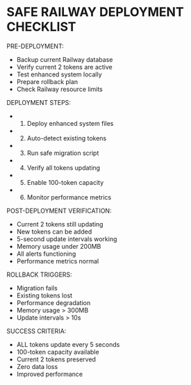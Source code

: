 
SAFE RAILWAY DEPLOYMENT CHECKLIST
===================================

PRE-DEPLOYMENT:
- Backup current Railway database
- Verify current 2 tokens are active
- Test enhanced system locally
- Prepare rollback plan
- Check Railway resource limits

DEPLOYMENT STEPS:
- 1. Deploy enhanced system files
- 2. Auto-detect existing tokens
- 3. Run safe migration script
- 4. Verify all tokens updating
- 5. Enable 100-token capacity
- 6. Monitor performance metrics

POST-DEPLOYMENT VERIFICATION:
- Current 2 tokens still updating
- New tokens can be added
- 5-second update intervals working
- Memory usage under 200MB
- All alerts functioning
- Performance metrics normal

ROLLBACK TRIGGERS:
- Migration fails
- Existing tokens lost
- Performance degradation
- Memory usage > 300MB
- Update intervals > 10s

SUCCESS CRITERIA:
- ALL tokens update every 5 seconds
- 100-token capacity available
- Current 2 tokens preserved
- Zero data loss
- Improved performance
